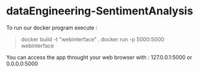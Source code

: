 # dataEngineering-SentimentAnalysis

To run our docker program execute :

>docker build -t "webinterface" .
>docker run -p 5000:5000 webinterface

You can access the app throught your web browser with :
127.0.0.1:5000 or 0.0.0.0:5000